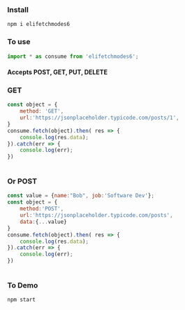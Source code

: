 
### Install 

```
npm i elifetchmodes6
```
### To use 

```js
import * as consume from 'elifetchmodes6';
```

#### Accepts POST, GET, PUT, DELETE

### GET

```js
const object = {
    method: 'GET',
    url:'https://jsonplaceholder.typicode.com/posts/1',
}
consume.fetch(object).then( res => {
    console.log(res.data);
}).catch(err => {
    console.log(err);
})  
  
```
### Or POST

```js
const value = {name:"Bob", job:'Software Dev'};
const object = {
    method:'POST',
    url:'https://jsonplaceholder.typicode.com/posts',
    data:{...value}
}
consume.fetch(object).then( res => {
    console.log(res.data);
}).catch(err => {
    console.log(err);
})  
  
```

### To Demo

```log
npm start
```